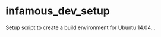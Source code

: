 infamous_dev_setup
=======================


Setup script to create a build environment for Ubuntu 14.04...


